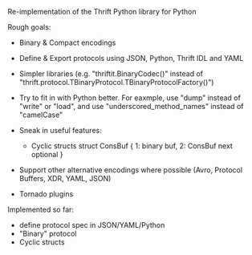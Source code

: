 Re-implementation of the Thrift Python library for Python

Rough goals: 

 * Binary & Compact encodings
 * Define & Export protocols using JSON, Python, Thrift IDL and YAML
 * Simpler libraries (e.g. "thriftit.BinaryCodec()" instead of "thrift.protocol.TBinaryProtocol.TBinaryProtocolFactory()")
 * Try to fit in with Python better.  For eaxmple, use "dump" instead of "write" or "load", and use "underscored_method_names" instead of "camelCase"
 * Sneak in useful features: 
   * Cyclic structs
       struct ConsBuf { 
            1: binary buf,
            2: ConsBuf next optional
        }

 * Support other alternative encodings where possible (Avro, Protocol Buffers, XDR, YAML, JSON)
 * Tornado plugins

Implemented so far:

 * define protocol spec in JSON/YAML/Python
 * "Binary" protocol
 * Cyclic structs

